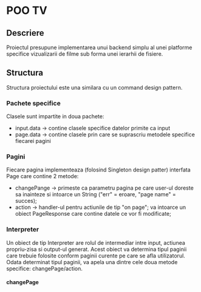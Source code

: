 # POO TV

## Descriere
Proiectul presupune implementarea unui backend simplu al unei platforme specifice vizualizarii de filme sub forma unei ierarhii de fisiere.

## Structura
Structura proiectului este una similara cu un command design pattern.
### Pachete specifice
Clasele sunt impartite in doua pachete:
* input.data -> contine clasele specifice datelor primite ca input
* page.data -> contine clasele prin care se suprascriu metodele specifice fiecarei pagini
### Pagini
Fiecare pagina implementeaza (folosind Singleton design patter) interfata Page care contine 2 metode:
* changePange -> primeste ca parametru pagina pe care user-ul doreste sa inainteze si intoarce un String ("err" = eroare, "page name" = succes);
* action -> handler-ul pentru actiunile de tip "on page"; va intoarce un obiect PageResponse care contine datele ce vor fi modificate;
### Interpreter
Un obiect de tip Interpreter are rolul de intermediar intre input, actiunea propriu-zisa si output-ul generat.
Acest obiect va determina tipul paginii care trebuie folosite conform paginii curente pe care se afla utilizatorul.
Odata determinat tipul paginii, va apela una dintre cele doua metode specifice: changePage/action.
#### changePage
